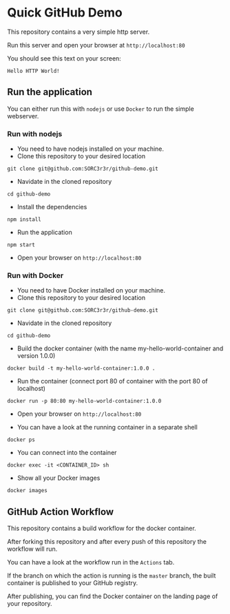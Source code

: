 # Quick GitHub Demo

This repository contains a very simple http server.

Run this server and open your browser at `http://localhost:80`

You should see this text on your screen:
```
Hello HTTP World!
```


## Run the application

You can either run this with `nodejs` or use `Docker` to run the simple webserver.

### Run with nodejs

* You need to have nodejs installed on your machine.
* Clone this repository to your desired location
```
git clone git@github.com:SORC3r3r/github-demo.git
```
* Navidate in the cloned repository
```
cd github-demo
```
* Install the dependencies
```
npm install
```
* Run the application
```
npm start
```
* Open your browser on `http://localhost:80`


### Run with Docker

* You need to have Docker installed on your machine.
* Clone this repository to your desired location
```
git clone git@github.com:SORC3r3r/github-demo.git
```
* Navidate in the cloned repository
```
cd github-demo
```
* Build the docker container (with the name my-hello-world-container and version 1.0.0)
```
docker build -t my-hello-world-container:1.0.0 .
```
* Run the container (connect port 80 of container with the port 80 of localhost)
```
docker run -p 80:80 my-hello-world-container:1.0.0
```
* Open your browser on `http://localhost:80`

* You can have a look at the running container in a separate shell
```
docker ps
```
* You can connect into the container
```
docker exec -it <CONTAINER_ID> sh
```
* Show all your Docker images
```
docker images
```


## GitHub Action Workflow

This repository contains a build workflow for the docker container.

After forking this repository and after every push of this repository the workflow will run.

You can have a look at the workflow run in the `Actions` tab.

If the branch on which the action is running is the `master` branch, the built container is published to your GitHub registry.

After publishing, you can find the Docker container on the landing page of your repository.
